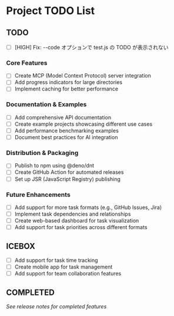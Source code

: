# Project TODO List

## TODO

- [ ] [HIGH] Fix: --code オプションで test.js の TODO が表示されない

### Core Features

- [ ] Create MCP (Model Context Protocol) server integration
- [ ] Add progress indicators for large directories
- [ ] Implement caching for better performance

### Documentation & Examples

- [ ] Add comprehensive API documentation
- [ ] Create example projects showcasing different use cases
- [ ] Add performance benchmarking examples
- [ ] Document best practices for AI integration

### Distribution & Packaging

- [ ] Publish to npm using @deno/dnt
- [ ] Create GitHub Action for automated releases
- [ ] Set up JSR (JavaScript Registry) publishing

### Future Enhancements

- [ ] Add support for more task formats (e.g., GitHub Issues, Jira)
- [ ] Implement task dependencies and relationships
- [ ] Create web-based dashboard for task visualization
- [ ] Add support for task priorities across different formats

## ICEBOX

- [ ] Add support for task time tracking
- [ ] Create mobile app for task management
- [ ] Add support for team collaboration features

## COMPLETED

_See release notes for completed features_
